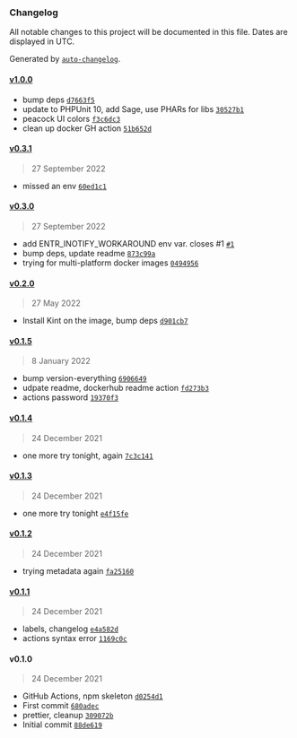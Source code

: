 ### Changelog

All notable changes to this project will be documented in this file. Dates are displayed in UTC.

Generated by [`auto-changelog`](https://github.com/CookPete/auto-changelog).

#### [v1.0.0](https://github.com/ideasonpurpose/docker-phpunit-watch/compare/v0.3.1...v1.0.0)

- bump deps [`d7663f5`](https://github.com/ideasonpurpose/docker-phpunit-watch/commit/d7663f583d398a52f758cdeab4ba8d8e80d845c4)
- update to PHPUnit 10, add Sage, use PHARs for libs [`30527b1`](https://github.com/ideasonpurpose/docker-phpunit-watch/commit/30527b10af5e8439220d5ed4efc3e8e5a2d959cd)
- peacock UI colors [`f3c6dc3`](https://github.com/ideasonpurpose/docker-phpunit-watch/commit/f3c6dc303fcffa70b9e87ee6d99aba7ed1b3560c)
- clean up docker GH action [`51b652d`](https://github.com/ideasonpurpose/docker-phpunit-watch/commit/51b652d6f52f4a58e1564670e8cd82c9411246d0)

#### [v0.3.1](https://github.com/ideasonpurpose/docker-phpunit-watch/compare/v0.3.0...v0.3.1)

> 27 September 2022

- missed an env [`60ed1c1`](https://github.com/ideasonpurpose/docker-phpunit-watch/commit/60ed1c120a660c000578c3c229b3b92e27f3bdf0)

#### [v0.3.0](https://github.com/ideasonpurpose/docker-phpunit-watch/compare/v0.2.0...v0.3.0)

> 27 September 2022

- add ENTR_INOTIFY_WORKAROUND env var. closes #1 [`#1`](https://github.com/ideasonpurpose/docker-phpunit-watch/issues/1)
- bump deps, update readme [`873c99a`](https://github.com/ideasonpurpose/docker-phpunit-watch/commit/873c99a6703e98417255935e69506cc330fcbd35)
- trying for multi-platform docker images [`0494956`](https://github.com/ideasonpurpose/docker-phpunit-watch/commit/0494956950669836da8092047ec510d1bf433c99)

#### [v0.2.0](https://github.com/ideasonpurpose/docker-phpunit-watch/compare/v0.1.5...v0.2.0)

> 27 May 2022

- Install Kint on the image, bump deps [`d901cb7`](https://github.com/ideasonpurpose/docker-phpunit-watch/commit/d901cb79b342472d3aa156e06bf432f3ebd6e777)

#### [v0.1.5](https://github.com/ideasonpurpose/docker-phpunit-watch/compare/v0.1.4...v0.1.5)

> 8 January 2022

- bump version-everything [`6906649`](https://github.com/ideasonpurpose/docker-phpunit-watch/commit/690664916c7aab4e9fb9397524d75e5190c1766d)
- udpate readme, dockerhub readme action [`fd273b3`](https://github.com/ideasonpurpose/docker-phpunit-watch/commit/fd273b319c6a912b982e6b62df0ada1f2d9ce4cb)
- actions password [`19370f3`](https://github.com/ideasonpurpose/docker-phpunit-watch/commit/19370f3d4ad6145d881a572c1dd65be5837ba80f)

#### [v0.1.4](https://github.com/ideasonpurpose/docker-phpunit-watch/compare/v0.1.3...v0.1.4)

> 24 December 2021

- one more try tonight, again [`7c3c141`](https://github.com/ideasonpurpose/docker-phpunit-watch/commit/7c3c141a094aec3420001a4e030bcb8622dfd160)

#### [v0.1.3](https://github.com/ideasonpurpose/docker-phpunit-watch/compare/v0.1.2...v0.1.3)

> 24 December 2021

- one more try tonight [`e4f15fe`](https://github.com/ideasonpurpose/docker-phpunit-watch/commit/e4f15fe9f83c5e4d6fca8e4550aa00b7f25fbf18)

#### [v0.1.2](https://github.com/ideasonpurpose/docker-phpunit-watch/compare/v0.1.1...v0.1.2)

> 24 December 2021

- trying metadata again [`fa25160`](https://github.com/ideasonpurpose/docker-phpunit-watch/commit/fa2516035d68f6abf1299c3725dfb8e821e80eb5)

#### [v0.1.1](https://github.com/ideasonpurpose/docker-phpunit-watch/compare/v0.1.0...v0.1.1)

> 24 December 2021

- labels, changelog [`e4a582d`](https://github.com/ideasonpurpose/docker-phpunit-watch/commit/e4a582d4fec2a9d15b5090a7b77a6a8301eb16be)
- actions syntax error [`1169c0c`](https://github.com/ideasonpurpose/docker-phpunit-watch/commit/1169c0cd25846ef7c8370a2a4b07ee9810d17299)

#### v0.1.0

> 24 December 2021

- GitHub Actions, npm skeleton [`d0254d1`](https://github.com/ideasonpurpose/docker-phpunit-watch/commit/d0254d15031ae93533543b4624d55fdba4ee6dad)
- First commit [`680adec`](https://github.com/ideasonpurpose/docker-phpunit-watch/commit/680adec61937b69f0f8b382b3d3567b53b7d3b4d)
- prettier, cleanup [`309072b`](https://github.com/ideasonpurpose/docker-phpunit-watch/commit/309072b7640a5e286fd140ad69b74ef75e482350)
- Initial commit [`88de619`](https://github.com/ideasonpurpose/docker-phpunit-watch/commit/88de61946c5224f0934a99ec5f900e132709b500)
